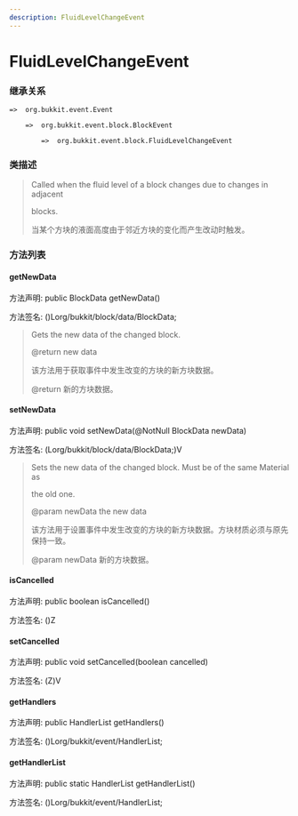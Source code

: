 ```yaml
---
description: FluidLevelChangeEvent
---
```


# FluidLevelChangeEvent

### 继承关系

    =>  org.bukkit.event.Event

        =>  org.bukkit.event.block.BlockEvent

            =>  org.bukkit.event.block.FluidLevelChangeEvent

### 类描述

> Called when the fluid level of a block changes due to changes in adjacent
>
> blocks.
>
>
> 
> 当某个方块的液面高度由于邻近方块的变化而产生改动时触发。

### 方法列表

#### getNewData

方法声明: public BlockData getNewData()

方法签名: ()Lorg/bukkit/block/data/BlockData;

> Gets the new data of the changed block.
>
> @return new data
>
>
> 
> 该方法用于获取事件中发生改变的方块的新方块数据。
>
> @return 新的方块数据。

#### setNewData

方法声明: public void setNewData(@NotNull BlockData newData)

方法签名: (Lorg/bukkit/block/data/BlockData;)V

> Sets the new data of the changed block. Must be of the same Material as
>
> the old one.
>
> @param newData the new data
>
>
> 
> 该方法用于设置事件中发生改变的方块的新方块数据。方块材质必须与原先保持一致。
>
> @param newData 新的方块数据。

#### isCancelled

方法声明: public boolean isCancelled()

方法签名: ()Z

#### setCancelled

方法声明: public void setCancelled(boolean cancelled)

方法签名: (Z)V

#### getHandlers

方法声明: public HandlerList getHandlers()

方法签名: ()Lorg/bukkit/event/HandlerList;

#### getHandlerList

方法声明: public static HandlerList getHandlerList()

方法签名: ()Lorg/bukkit/event/HandlerList;